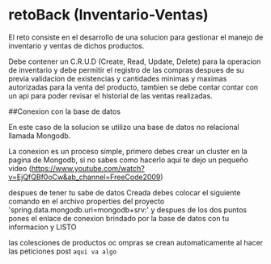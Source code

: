 # retoBack (Inventario-Ventas)

El reto consiste en el desarrollo de una solucion para gestionar el manejo de inventario y ventas de dichos productos.

Debe contener un C.R.U.D (Create, Read, Update, Delete) para la operacion de inventario y debe permitir el registro de las compras despues de su previa validacion de existencias y cantidades minimas y maximas autorizadas para la venta del producto, tambien se debe contar contar con un api para poder revisar el historial de las ventas realizadas.

##Conexion con la base de datos

En este caso de la solucion se utilizo una base de datos no relacional llamada Mongodb.

La conexion es un proceso simple, primero debes crear un cluster en la pagina de Mongodb, si no sabes como hacerlo aqui te dejo un pequeño video 
(https://www.youtube.com/watch?v=EjQfQBf0oCw&ab_channel=FreeCode2009)

despues de tener tu sabe de datos Creada debes colocar el siguiente comando en el archivo properties del proyecto 
'spring.data.mongodb.uri=mongodb+srv:' y despues de los dos puntos pones el enlace de conexion brindado por la base de datos con tu informacion y LISTO

las colesciones de productos oc ompras se crean automaticamente al hacer las peticiones post  `aqui va algo`

